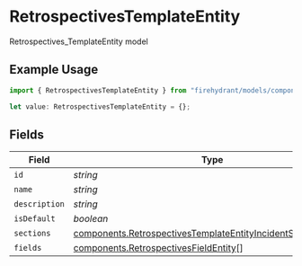 # RetrospectivesTemplateEntity

Retrospectives_TemplateEntity model

## Example Usage

```typescript
import { RetrospectivesTemplateEntity } from "firehydrant/models/components";

let value: RetrospectivesTemplateEntity = {};
```

## Fields

| Field                                                                                                                                          | Type                                                                                                                                           | Required                                                                                                                                       | Description                                                                                                                                    |
| ---------------------------------------------------------------------------------------------------------------------------------------------- | ---------------------------------------------------------------------------------------------------------------------------------------------- | ---------------------------------------------------------------------------------------------------------------------------------------------- | ---------------------------------------------------------------------------------------------------------------------------------------------- |
| `id`                                                                                                                                           | *string*                                                                                                                                       | :heavy_minus_sign:                                                                                                                             | N/A                                                                                                                                            |
| `name`                                                                                                                                         | *string*                                                                                                                                       | :heavy_minus_sign:                                                                                                                             | N/A                                                                                                                                            |
| `description`                                                                                                                                  | *string*                                                                                                                                       | :heavy_minus_sign:                                                                                                                             | N/A                                                                                                                                            |
| `isDefault`                                                                                                                                    | *boolean*                                                                                                                                      | :heavy_minus_sign:                                                                                                                             | N/A                                                                                                                                            |
| `sections`                                                                                                                                     | [components.RetrospectivesTemplateEntityIncidentSectionEntity](../../models/components/retrospectivestemplateentityincidentsectionentity.md)[] | :heavy_minus_sign:                                                                                                                             | N/A                                                                                                                                            |
| `fields`                                                                                                                                       | [components.RetrospectivesFieldEntity](../../models/components/retrospectivesfieldentity.md)[]                                                 | :heavy_minus_sign:                                                                                                                             | N/A                                                                                                                                            |